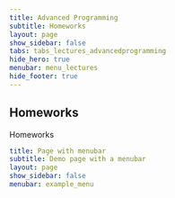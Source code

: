 ```yaml
---
title: Advanced Programming
subtitle: Homeworks
layout: page
show_sidebar: false
tabs: tabs_lectures_advancedprogramming
hide_hero: true
menubar: menu_lectures
hide_footer: true
---
```


## Homeworks

Homeworks

```yml
title: Page with menubar
subtitle: Demo page with a menubar
layout: page
show_sidebar: false
menubar: example_menu
```